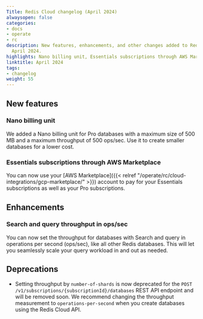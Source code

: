 ```yaml
---
Title: Redis Cloud changelog (April 2024)
alwaysopen: false
categories:
- docs
- operate
- rc
description: New features, enhancements, and other changes added to Redis Cloud during
  April 2024.
highlights: Nano billing unit, Essentials subscriptions through AWS Marketplace
linktitle: April 2024
tags:
- changelog
weight: 55
---
```


## New features

### Nano billing unit

We added a Nano billing unit for Pro databases with a maximum size of 500 MB and a maximum throughput of 500 ops/sec. Use it to create smaller databases for a lower cost.

### Essentials subscriptions through AWS Marketplace

You can now use your [AWS Marketplace]({{< relref "/operate/rc/cloud-integrations/gcp-marketplace/" >}}) account to pay for your Essentials subscriptions as well as your Pro subscriptions.

## Enhancements

### Search and query throughput in ops/sec

You can now set the throughput for databases with Search and query in operations per second (ops/sec), like all other Redis databases. This will let you seamlessly scale your query workload in and out as needed. 

## Deprecations

- Setting throughput by `number-of-shards` is now deprecated for the `POST /v1/subscriptions/{subscriptionId}/databases` REST API endpoint and will be removed soon. We recommend changing the throughput measurement to `operations-per-second` when you create databases using the Redis Cloud API.